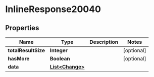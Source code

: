 

# InlineResponse20040

## Properties

Name | Type | Description | Notes
------------ | ------------- | ------------- | -------------
**totalResultSize** | **Integer** |  |  [optional]
**hasMore** | **Boolean** |  |  [optional]
**data** | [**List&lt;Change&gt;**](Change.md) |  | 



